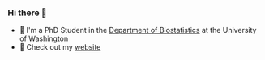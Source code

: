 ### Hi there 👋

* :purple_heart: I'm a PhD Student in the [Department of Biostatistics](https://www.biostat.washington.edu) at the University of Washington
* :dizzy: Check out my [website](https://marlenabannick.com)
